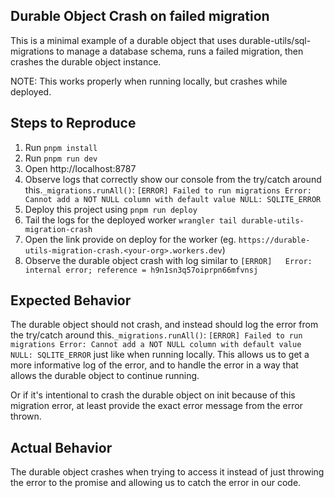 ## Durable Object Crash on failed migration

This is a minimal example of a durable object that uses durable-utils/sql-migrations to manage a database schema, runs a failed migration, then crashes the durable object instance.

NOTE: This works properly when running locally, but crashes while deployed.

## Steps to Reproduce

1. Run `pnpm install`
2. Run `pnpm run dev`
3. Open http://localhost:8787
4. Observe logs that correctly show our console from the try/catch around this.`_migrations.runAll()`: `[ERROR] Failed to run migrations Error: Cannot add a NOT NULL column with default value NULL: SQLITE_ERROR`
5. Deploy this project using `pnpm run deploy`
6. Tail the logs for the deployed worker `wrangler tail durable-utils-migration-crash`
7. Open the link provide on deploy for the worker (eg. `https://durable-utils-migration-crash.<your-org>.workers.dev`)
8. Observe the durable object crash with log similar to `[ERROR]   Error: internal error; reference = h9n1sn3q57oiprpn66mfvnsj`

## Expected Behavior

The durable object should not crash, and instead should log the error from the try/catch around this.`_migrations.runAll()`: `[ERROR] Failed to run migrations Error: Cannot add a NOT NULL column with default value NULL: SQLITE_ERROR` just like when running locally. This allows us to get a more informative log of the error, and to handle the error in a way that allows the durable object to continue running.

Or if it's intentional to crash the durable object on init because of this migration error, at least provide the exact error message from the error thrown.

## Actual Behavior

The durable object crashes when trying to access it instead of just throwing the error to the promise and allowing us to catch the error in our code.

